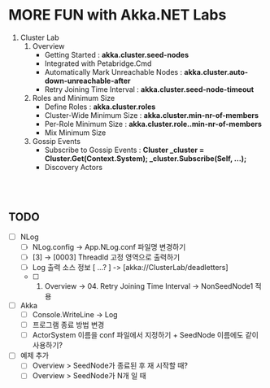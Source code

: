 # MORE FUN with Akka.NET Labs 

1. Cluster Lab
   1. Overview  
       - Getting Started : **akka.cluster.seed-nodes**
       - Integrated with Petabridge.Cmd  
       - Automatically Mark Unreachable Nodes : **akka.cluster.auto-down-unreachable-after**
       - Retry Joining Time Interval : **akka.cluster.seed-node-timeout**
   1. Roles and Minimum Size  
       - Define Roles : **akka.cluster.roles**
       - Cluster-Wide Minimum Size : **akka.cluster.min-nr-of-members**
       - Per-Role Minimum Size : **akka.cluster.role.<role-name>.min-nr-of-members**
       - Mix Minimum Size  
   1. Gossip Events
       - Subscribe to Gossip Events : **Cluster _cluster = Cluster.Get(Context.System); _cluster.Subscribe(Self, ...);**
       - Discovery Actors
   
<br/>
<br/>

## TODO
- [ ] NLog
  - [ ] NLog.config -> App.NLog.conf 파일명 변경하기
  - [ ] [3] -> [0003] ThreadId 고정 영역으로 출력하기
  - [ ] Log 출력 소스 정보 [ ...? ] -> [akka://ClusterLab/deadletters]
  - [ ] 01. Overview -> 04. Retry Joining Time Interval -> NonSeedNode1 적용
- [ ] Akka
  - [ ] Console.WriteLine -> Log
  - [ ] 프로그램 종료 방법 변경
  - [ ] ActorSystem 이름을 conf 파일에서 지정하기 + SeedNode 이름에도 같이 사용하기?
- [ ] 예제 추가
  - [ ] Overview > SeedNode가 종료된 후 재 시작할 때?
  - [ ] Overview > SeedNode가 N개 일 때
